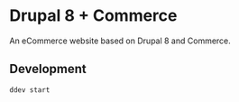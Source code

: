 # Drupal 8 + Commerce

An eCommerce website based on Drupal 8 and Commerce.

## Development

`ddev start`
